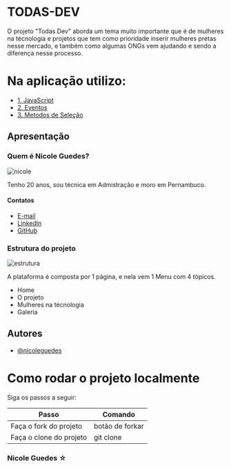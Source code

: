 # TODAS-DEV

O projeto "Todas Dev" aborda um tema muito importante que é de mulheres na técnologia e projetos que tem como prioridade inserir mulheres pretas nesse mercado, e também como algumas ONGs vem ajudando e sendo a diferença nesse processo.

# Na aplicação utilizo:
- [1. JavaScript]()
- [2. Eventos]()
- [3. Metodos de Seleção]()




## Apresentação

### Quem é Nicole Guedes?
![nicole](https://github.com/nicoleguedes/TODAS-DEV/assets/126294617/496c4f1a-bc9e-4fbb-875c-52d34b869172)

Tenho 20 anos, sou técnica em Admistração e moro em Pernambuco.

#### Contatos

- [E-mail](nicoleguedes360@gmail.com)
- [LinkedIn](https://www.linkedin.com/in/nicole-guedesmaciel/)
- [GitHub](https://github.com/nicoleguedes)

### Estrutura do projeto

![estrutura](https://github.com/nicoleguedes/TODAS-DEV/assets/126294617/728caba3-cfe7-4801-a9d8-d48096a044ac)



A plataforma é composta por 1 página, e nela vem 1 Menu com 4 tópicos.
 
 * Home
 * O projeto 
 * Mulheres na técnologia
 * Galeria



## Autores

- [@nicoleguedes](https://github.com/nicoleguedes)




# Como rodar o projeto localmente
Siga os passos a seguir:
<table>
  <thead>
<th>Passo	</th>
<th>Comando</th>
  </thead>
    <tbody>
    <tr>
      <td>Faça o fork do projeto</td>
	    <td>botão de forkar</td>
    </tr>
      <tr>
      <td>Faça o clone do projeto</td>
	    <td>git clone</td>
    </tr>
	 
      
    
 </table>

    
### Nicole Guedes ☆

